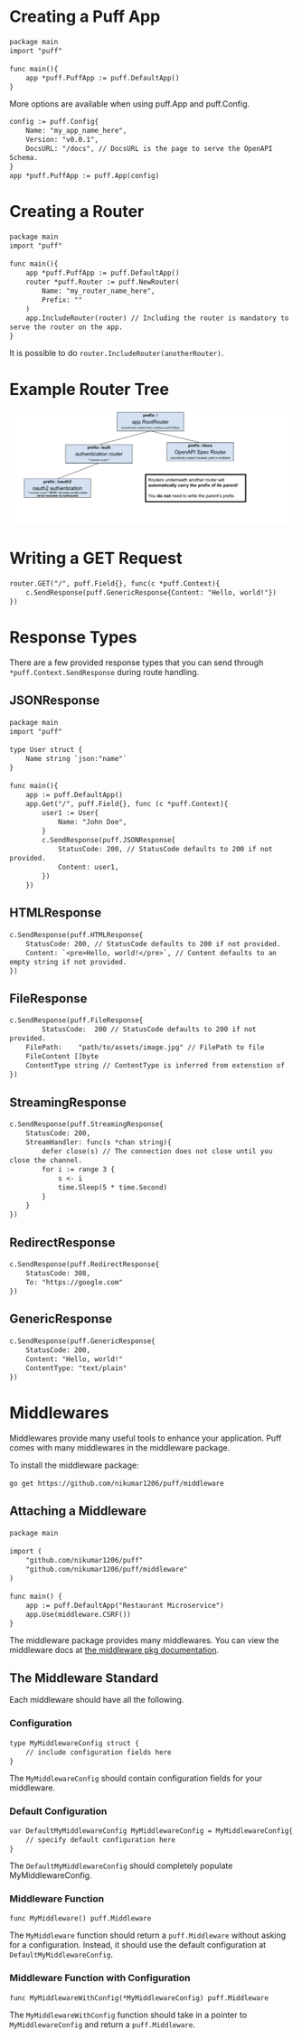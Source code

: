 # Creating a Puff App

```golang
package main
import "puff"

func main(){
    app *puff.PuffApp := puff.DefaultApp()
}
```

More options are available when using puff.App and puff.Config.

```golang
config := puff.Config{
    Name: "my_app_name_here",
    Version: "v0.0.1",
    DocsURL: "/docs", // DocsURL is the page to serve the OpenAPI Schema.
}
app *puff.PuffApp := puff.App(config)
```

# Creating a Router

```golang
package main
import "puff"

func main(){
    app *puff.PuffApp := puff.DefaultApp()
    router *puff.Router := puff.NewRouter(
        Name: "my_router_name_here",
        Prefix: ""
    )
    app.IncludeRouter(router) // Including the router is mandatory to serve the router on the app.
}
```

It is possible to do `router.IncludeRouter(anotherRouter)`.

# Example Router Tree

<img src="example router structure.png"></img>

# Writing a GET Request

```golang
router.GET("/", puff.Field{}, func(c *puff.Context){
    c.SendResponse(puff.GenericResponse{Content: "Hello, world!"})
})
```

# Response Types

There are a few provided response types that you can send through `*puff.Context.SendResponse` during route handling.

## JSONResponse

```golang
package main
import "puff"

type User struct {
    Name string `json:"name"`
}

func main(){
    app := puff.DefaultApp()
    app.Get("/", puff.Field{}, func (c *puff.Context){
        user1 := User{
            Name: "John Doe",
        }
        c.SendResponse(puff.JSONResponse{
            StatusCode: 200, // StatusCode defaults to 200 if not provided.
            Content: user1,
        })
    })
```

## HTMLResponse

```golang
c.SendResponse(puff.HTMLResponse{
    StatusCode: 200, // StatusCode defaults to 200 if not provided.
    Content: `<pre>Hello, world!</pre>`, // Content defaults to an empty string if not provided.
})
```

## FileResponse

```golang
c.SendResponse(puff.FileResponse{
        StatusCode:  200 // StatusCode defaults to 200 if not provided.
	FilePath:    "path/to/assets/image.jpg" // FilePath to file
	FileContent []byte
	ContentType string // ContentType is inferred from extenstion of
})
```

## StreamingResponse

```golang
c.SendResponse(puff.StreamingResponse{
    StatusCode: 200,
    StreamHandler: func(s *chan string){
        defer close(s) // The connection does not close until you close the channel.
        for i := range 3 {
            s <- i
            time.Sleep(5 * time.Second)
        }
    }
})
```

## RedirectResponse

```golang
c.SendResponse(puff.RedirectResponse{
    StatusCode: 308,
    To: "https://google.com"
})
```

## GenericResponse

```golang
c.SendResponse(puff.GenericResponse{
    StatusCode: 200,
    Content: "Hello, world!"
    ContentType: "text/plain"
})
```

# Middlewares

Middlewares provide many useful tools to enhance your application. Puff comes with many middlewares in the middleware package.

To install the middleware package:

`go get https://github.com/nikumar1206/puff/middleware`

## Attaching a Middleware

```golang
package main

import (
	"github.com/nikumar1206/puff"
	"github.com/nikumar1206/puff/middleware"
)

func main() {
	app := puff.DefaultApp("Restaurant Microservice")
	app.Use(middleware.CSRF())
}
```

The middleware package provides many middlewares. You can view the middleware docs at [the middleware pkg documentation](https://pkg.go.dev/github.com/nikumar1206/puff/middleware#section-documentation).

## The Middleware Standard

Each middleware should have all the following.

### Configuration

```golang
type MyMiddlewareConfig struct {
    // include configuration fields here
}
```

The `MyMiddlewareConfig` should contain configuration fields for your middleware.

### Default Configuration

```golang
var DefaultMyMiddlewareConfig MyMiddlewareConfig = MyMiddlewareConfig{
    // specify default configuration here
}
```

The `DefaultMyMiddlewareConfig` should completely populate MyMiddlewareConfig.

### Middleware Function

```golang
func MyMiddleware() puff.Middleware
```

The `MyMiddleware` function should return a `puff.Middleware` without asking for a configuration. Instead, it should use the default configuration at `DefaultMyMiddlewareConfig`.

### Middleware Function with Configuration

```golang
func MyMiddlewareWithConfig(*MyMiddlewareConfig) puff.Middleware
```

The `MyMiddlewareWithConfig` function should take in a pointer to `MyMiddlewareConfig` and return a `puff.Middleware`.
